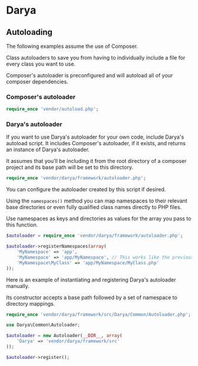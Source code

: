 # Darya

## Autoloading

The following examples assume the use of Composer.

Class autoloaders to save you from having to individually include a file for every class you want to use.

Composer's autoloader is preconfigured and will autoload all of your composer dependencies.

### Composer's autoloader
```php
require_once 'vendor/autoload.php';
```

### Darya's autoloader

If you want to use Darya's autoloader for your own code, include Darya's autoload script. It includes Composer's autoloader, if it exists, and returns an instance of Darya's autoloader.

It assumes that you'll be including it from the root directory of a composer project and its base path will be set to this directory.

```php
require_once 'vendor/darya/framework/autoloader.php';
```

You can configure the autoloader created by this script if desired.

Using the `namespaces()` method you can map namespaces to their relevant base directories or even fully qualified class names directly to PHP files.

Use namespaces as keys and directories as values for the array you pass to this function.

```php
$autoloader = require_once 'vendor/darya/framework/autoloader.php';

$autoloader->registerNamespaces(array(
	'MyNamespace' => 'app',
	'MyNamespace' => 'app/MyNamespace', // This works like the previous
	'MyNamespace\MyClass' => 'app/MyNamespace/MyClass.php'
));
```

Here is an example of instantiating and registering Darya's autoloader manually. 

Its constructor accepts a base path followed by a set of namespace to directory mappings.

```php
require_once 'vendor/darya/framework/src/Darya/Common/Autoloader.php';

use Darya\Common\Autoloader;

$autoloader = new Autoloader(__DIR__, array(
	'Darya' => 'vendor/darya/framework/src'
));

$autoloader->register();
```